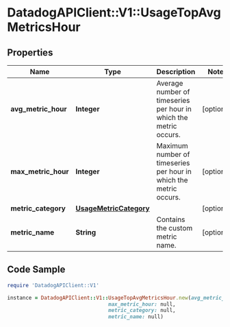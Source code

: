 # DatadogAPIClient::V1::UsageTopAvgMetricsHour

## Properties

Name | Type | Description | Notes
------------ | ------------- | ------------- | -------------
**avg_metric_hour** | **Integer** | Average number of timeseries per hour in which the metric occurs. | [optional] 
**max_metric_hour** | **Integer** | Maximum number of timeseries per hour in which the metric occurs. | [optional] 
**metric_category** | [**UsageMetricCategory**](UsageMetricCategory.md) |  | [optional] 
**metric_name** | **String** | Contains the custom metric name. | [optional] 

## Code Sample

```ruby
require 'DatadogAPIClient::V1'

instance = DatadogAPIClient::V1::UsageTopAvgMetricsHour.new(avg_metric_hour: null,
                                 max_metric_hour: null,
                                 metric_category: null,
                                 metric_name: null)
```


